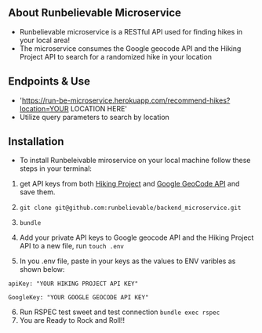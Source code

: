 ## About Runbelievable Microservice 
* Runbelievable microservice is a RESTful API used for finding hikes in your local area! 
* The microservice consumes the Google geocode API and the Hiking Project API to search for a randomized hike in your location

## Endpoints & Use
- 'https://run-be-microservice.herokuapp.com/recommend-hikes?location=YOUR LOCATION HERE'
- Utilize query parameters to search by location 

## Installation 
- To install Runbeleivable miroservice on your local machine follow these steps in your terminal: 
1. get API keys from both [Hiking Project](https://www.hikingproject.com/data) and [Google GeoCode API](https://developers.google.com/maps/documentation/geocoding/intro) and save them.
2. ``
git clone git@github.com:runbelievable/backend_microservice.git
``

3. ``
bundle 
``

4. Add your private API keys to Google geocode API and the Hiking Project API to a new file, run 
``
touch .env
``

5. In you .env file, paste in your keys as the values to ENV varibles as shown below:

``
apiKey: "YOUR HIKING PROJECT API KEY"
``

``
GoogleKey: "YOUR GOOGLE GEOCODE API KEY"
``

6. Run RSPEC test sweet and test connection
``
bundle exec rspec 
``
7. You are Ready to Rock and Roll!!
